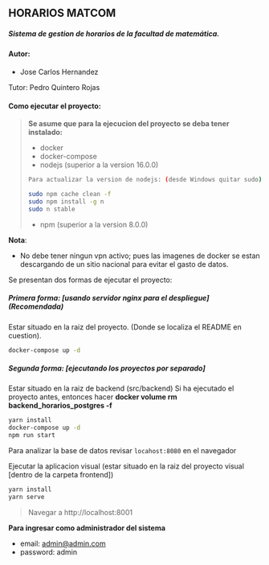 ## HORARIOS MATCOM

##### Sistema de gestion de horarios de la facultad de matemática.

#### Autor:

- Jose Carlos Hernandez

Tutor: Pedro Quintero Rojas

#### Como ejecutar el proyecto:

> **Se asume que para la ejecucion del proyecto se deba tener instalado:**
>- docker
>- docker-compose
>- nodejs (superior a la version 16.0.0)
   >  ```bash
>  Para actualizar la version de nodejs: (desde Windows quitar sudo)
>  
>  sudo npm cache clean -f
>  sudo npm install -g n 
>  sudo n stable
>   ```
>- npm (superior a la version 8.0.0)

**Nota**:

- No debe tener ningun vpn activo; pues las imagenes de docker se estan descargando de un sitio nacional para evitar el
  gasto de datos.

Se presentan dos formas de ejecutar el proyecto:

##### Primera forma: [usando servidor nginx para el despliegue] (**Recomendada**)

Estar situado en la raiz del proyecto. (Donde se localiza el README en cuestion).

```bash
docker-compose up -d
```

##### Segunda forma: [ejecutando los proyectos por separado]

Estar situado en la raiz de backend (src/backend)
Si ha ejecutado el proyecto antes, entonces hacer **docker volume rm backend_horarios_postgres -f**

```bash
yarn install
docker-compose up -d
npm run start
```

Para analizar la base de datos revisar `locahost:8080` en el navegador

Ejecutar la aplicacion visual (estar situado en la raiz del proyecto visual [dentro de la carpeta frontend])

```bash
yarn install
yarn serve
```

> Navegar a http://localhost:8001


**Para ingresar como administrador del sistema**

- email: admin@admin.com
- password: admin
